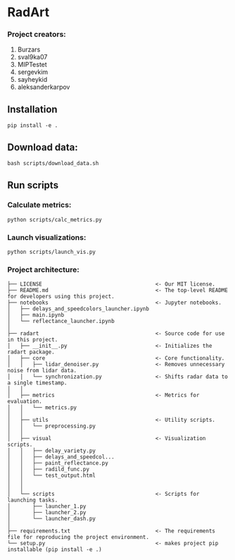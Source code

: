 # RadArt

### Project creators:
1. Burzars<br />
2. sval9ka07<br />
3. MIPTestet<br />
4. sergevkim<br />
5. sayheykid<br />
6. aleksanderkarpov<br />

## Installation

```
pip install -e .

```


## Download data:
```
bash scripts/download_data.sh
```

## Run scripts

### Calculate metrics:
```
python scripts/calc_metrics.py
```

### Launch visualizations:
```
python scripts/launch_vis.py
```

### Project architecture:
```
├── LICENSE                                    <- Our MIT license.
├── README.md                                  <- The top-level README for developers using this project.
├── notebooks                                  <- Jupyter notebooks.
│   ├── delays_and_speedcolors_launcher.ipynb
│   ├── main.ipynb
│   └── reflectance_launcher.ipynb
│
├── radart                                     <- Source code for use in this project.
│   ├── __init__.py                            <- Initializes the radart package.
│   ├── core                                   <- Core functionality. 
│   │   ├── lidar_denoiser.py                  <- Removes unnecessary noise from lidar data.
│   │   └── synchronization.py                 <- Shifts radar data to a single timestamp.
│   │
│   ├── metrics                                <- Metrics for evaluation.
│   │   └── metrics.py 
│   │
│   ├── utils                                  <- Utility scripts.
│   │   └── preprocessing.py
│   │
│   ├── visual                                 <- Visualization scripts.
│   │   ├── delay_variety.py
│   │   ├── delays_and_speedcol...
│   │   ├── paint_reflectance.py
│   │   ├── radild_func.py
│   │   └── test_output.html
│   │   
│   │
│   └── scripts                                <- Scripts for launching tasks.
│       ├── launcher_1.py
│       ├── launcher_2.py
│       └── launcher_dash.py
│
├── requirements.txt                           <- The requirements file for reproducing the project environment.
└── setup.py                                   <- makes project pip installable (pip install -e .)
```

